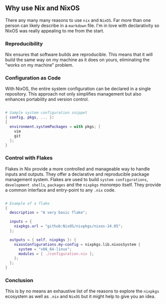 ## Why use Nix and NixOS

There any many many reasons to use `nix` and `NixOS`. Far more than one person can likely describe in a `markdown` file. I'm in love with declarativity so NixOS was really appealing to me from the start.

### Reproducibility

Nix ensures that software builds are reproducible. This means that it will build the same way on my machine as it does on yours, eliminating the "works on my machine" problem.

### Configuration as Code

With NixOS, the entire system configuration can be declared in a single repository. This approach not only simplifies management but also enhances portability and version control.

```nix

# Sample system configuration snippet
{ config, pkgs, ... }:
{
  environment.systemPackages = with pkgs; [
    vim
    git
  ];
}
```

### Control with Flakes

Flakes in Nix provide a more controlled and manageable way to handle inputs and outputs. They offer a declarative and reproducible package management system. Flakes are used to build `system configurations`, `development shells`, `packages` and the `nixpkgs` monorepo itself. They provide a common interface and entry-point to any `.nix` code.

```nix

# Example of a flake
{
  description = "A very basic flake";

  inputs = {
    nixpkgs.url = "github:NixOS/nixpkgs/nixos-24.05";
  };

  outputs = { self, nixpkgs }: {
    nixosConfigurations.my-config = nixpkgs.lib.nixosSystem {
      system = "x86_64-linux";
      modules = [ ./configuration.nix ];
    };
  };
}
```

### Conclusion

This is by no means an exhaustive list of the reasons to explore the `nixpkgs` ecosystem as well as `.nix` and `NixOS` but it might help to give you an idea.